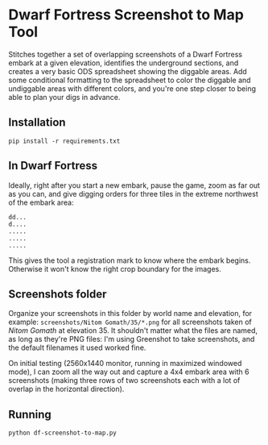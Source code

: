 # Dwarf Fortress Screenshot to Map Tool

Stitches together a set of overlapping screenshots of a Dwarf Fortress embark at a given elevation,
identifies the underground sections,
and creates a very basic ODS spreadsheet showing the diggable areas.
Add some conditional formatting to the spreadsheet to color the diggable and undiggable areas with different colors,
and you're one step closer to being able to plan your digs in advance.

## Installation

`pip install -r requirements.txt`

## In Dwarf Fortress

Ideally, right after you start a new embark,
pause the game,
zoom as far out as you can, and
give digging orders for three tiles in the extreme northwest of the embark area:

```
dd...
d....
.....
.....
.....
```

This gives the tool a registration mark to know where the embark begins. 
Otherwise it won't know the right crop boundary for the images.

## Screenshots folder

Organize your screenshots in this folder by world name and elevation, for example: `screenshots/Nitom Gomath/35/*.png` for all screenshots taken of *Nitom Gomath* at elevation 35.
It shouldn't matter what the files are named, as long as they're PNG files:
I'm using Greenshot to take screenshots, and the default filenames it used worked fine.

On initial testing (2560x1440 monitor, running in maximized windowed mode),
I can zoom all the way out and capture a 4x4 embark area with 6 screenshots 
(making three rows of two screenshots each with a lot of overlap in the horizontal direction).

## Running

`python df-screenshot-to-map.py`
